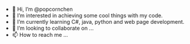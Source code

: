 - 👋 Hi, I’m @popcornchen
- 👀 I’m interested in achieving some cool things with my code.
- 🌱 I’m currently learning C#, java, python and web page development.
- 💞️ I’m looking to collaborate on ...
- 📫 How to reach me ...

<!---
popcornchen/popcornchen is a ✨ special ✨ repository because its `README.md` (this file) appears on your GitHub profile.
You can click the Preview link to take a look at your changes.
--->
